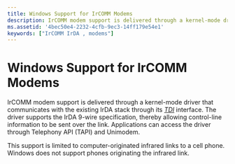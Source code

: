 ```yaml
---
title: Windows Support for IrCOMM Modems
description: IrCOMM modem support is delivered through a kernel-mode driver that communicates with the existing IrDA stack through its TDI interface.
ms.assetid: '4bec50e4-2232-4cfb-9ec3-14ff179e54e1'
keywords: ["IrCOMM IrDA , modems"]
---
```


# Windows Support for IrCOMM Modems

IrCOMM modem support is delivered through a kernel-mode driver that communicates with the existing IrDA stack through its [*TDI*](t-gly.md#-irda-tdi-gly) interface. The driver supports the IrDA 9-wire specification, thereby allowing control-line information to be sent over the link. Applications can access the driver through Telephony API (TAPI) and Unimodem.

This support is limited to computer-originated infrared links to a cell phone. Windows does not support phones originating the infrared link.

 

 




